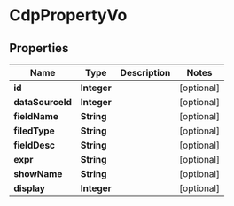 # CdpPropertyVo

## Properties
Name | Type | Description | Notes
------------ | ------------- | ------------- | -------------
**id** | **Integer** |  |  [optional]
**dataSourceId** | **Integer** |  |  [optional]
**fieldName** | **String** |  |  [optional]
**filedType** | **String** |  |  [optional]
**fieldDesc** | **String** |  |  [optional]
**expr** | **String** |  |  [optional]
**showName** | **String** |  |  [optional]
**display** | **Integer** |  |  [optional]
